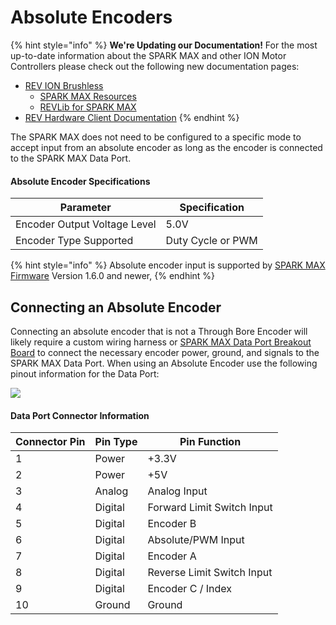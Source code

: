 # Absolute Encoders

{% hint style="info" %}
**We're Updating our Documentation!** For the most up-to-date information about the SPARK MAX and other ION Motor Controllers please check out the following new documentation pages:&#x20;

* [REV ION Brushless ](https://docs.revrobotics.com/brushless)
  * [SPARK MAX Resources](https://docs.revrobotics.com/brushless/links#spark-max-links)
  * [REVLib for SPARK MAX](https://docs.revrobotics.com/brushless/spark-max/revlib)
* [REV Hardware Client Documentation](https://docs.revrobotics.com/rev-hardware-client/)
{% endhint %}

The SPARK MAX does not need to be configured to a specific mode to accept input from an absolute encoder as long as the encoder is connected to the SPARK MAX Data Port.&#x20;

#### Absolute Encoder Specifications

| Parameter                    | Specification     |
| ---------------------------- | ----------------- |
| Encoder Output Voltage Level | 5.0V              |
| Encoder Type Supported       | Duty Cycle or PWM |

{% hint style="info" %}
Absolute encoder input is supported by [SPARK MAX Firmware](../../software-resources/spark-max-firmware-change-log.md) Version 1.6.0 and newer,&#x20;
{% endhint %}

## Connecting an Absolute Encoder

Connecting an absolute encoder that is not a Through Bore Encoder will likely require a custom wiring harness or [SPARK MAX Data Port Breakout Board](https://www.revrobotics.com/rev-11-1278/) to connect the necessary encoder power, ground, and signals to the SPARK MAX Data Port. When using an Absolute Encoder use the following pinout information for the Data Port:

![](https://cdn8.bigcommerce.com/s-t3eo8vwp22/product\_images/uploaded\_images/dataportpinout.png)

#### Data Port Connector Information

| **Connector Pin** | **Pin Type** | **Pin Function**           |
| ----------------- | ------------ | -------------------------- |
| 1                 | Power        | +3.3V                      |
| 2                 | Power        | +5V                        |
| 3                 | Analog       | Analog Input               |
| 4                 | Digital      | Forward Limit Switch Input |
| 5                 | Digital      | Encoder B                  |
| 6                 | Digital      | Absolute/PWM Input         |
| 7                 | Digital      | Encoder A                  |
| 8                 | Digital      | Reverse Limit Switch Input |
| 9                 | Digital      | Encoder C / Index          |
| 10                | Ground       | Ground                     |
